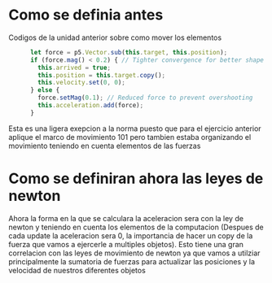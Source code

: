# Como se definia antes

Codigos de la unidad anterior sobre como mover los elementos 

```js
      let force = p5.Vector.sub(this.target, this.position);
      if (force.mag() < 0.2) { // Tighter convergence for better shape
        this.arrived = true;
        this.position = this.target.copy();
        this.velocity.set(0, 0);
      } else {
        force.setMag(0.1); // Reduced force to prevent overshooting
        this.acceleration.add(force);
      }
```

Esta es una ligera exepcion a la norma puesto que para el ejercicio anterior aplique el marco de movimiento 101 pero tambien estaba organizando el movimiento teniendo en cuenta elementos de las fuerzas

# Como se definiran ahora las leyes de newton

Ahora la forma en la que se calculara la aceleracion sera con la ley de newton y teniendo en cuenta los elementos de la computacion (Despues de cada update la aceleracion sera 0, la importancia de hacer un copy de la fuerza que vamos a ejercerle a multiples objetos). Esto tiene una gran correlacion con las leyes de movimiento de newton ya que vamos a utilziar principalmente la sumatoria de fuerzas para actualizar las posiciones y la velocidad de nuestros diferentes objetos

